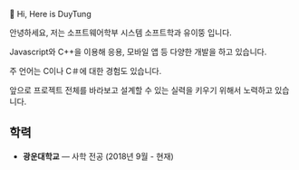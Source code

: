 👋 Hi, Here is DuyTung

안녕하세요, 저는 소프트웨어학부 시스템 소프트학과 유이뚱 입니다.

Javascript와 C++을 이용해 응용, 모바일 앱 등 다양한 개발을 하고 있습니다.

주 언어는 C이나 C＃에 대한 경험도 있습니다.

앞으로 프로젝트 전체를 바라보고 설계할 수 있는 실력을 키우기 위해서 노력하고 있습니다.

## 학력
- **광운대학교** — 사학 전공 (2018년 9월 - 현재)






<!---
nldtung98/nldtung98 is a ✨ special ✨ repository because its `README.md` (this file) appears on your GitHub profile.
You can click the Preview link to take a look at your changes.
--->

